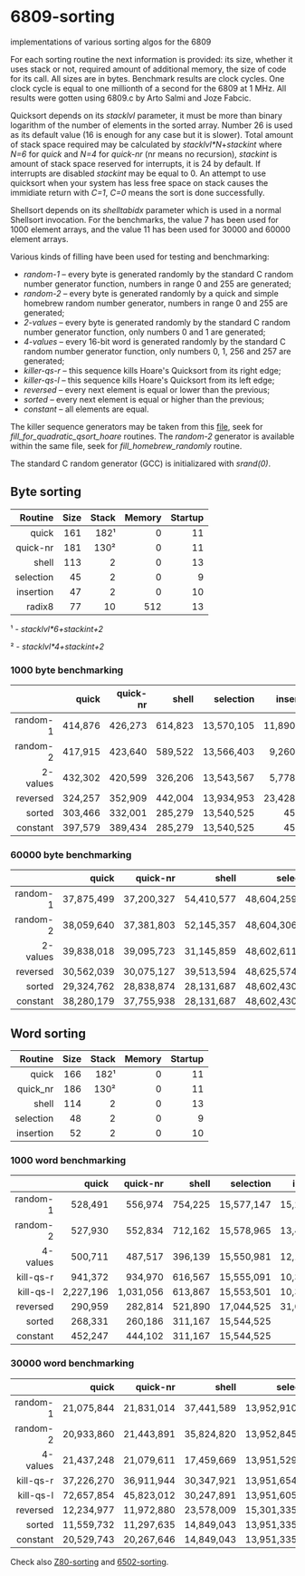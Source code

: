 # 6809-sorting
implementations of various sorting algos for the 6809

For each sorting routine the next information is provided:  its size, whether it uses stack or not, required amount of additional memory, the size of code for its call.  All sizes are in bytes.  Benchmark results are clock cycles.  One clock cycle is equal to one millionth of a second for the 6809 at 1 MHz.  All results were gotten using 6809.c by Arto Salmi and Joze Fabcic.

Quicksort depends on its *stacklvl* parameter, it must be more than binary logarithm of the number of elements in the sorted array.  Number 26 is used as its default value (16 is enough for any case but it is slower).  Total amount of stack space required may be calculated by *stacklvl\*N*+*stackint* where *N=6* for *quick* and *N=4* for *quick-nr* (nr means no recursion), *stackint* is amount of stack space reserved for interrupts, it is 24 by default.  If interrupts are disabled *stackint* may be equal to 0.  An attempt to use quicksort when your system has less free space on stack causes the immidiate return with *C=1*, *C=0* means the sort is done successfully.

Shellsort depends on its *shelltabidx* parameter which is used in a normal Shellsort invocation.  For the benchmarks, the value 7 has been used for 1000 element arrays, and the value 11 has been used for 30000 and 60000 element arrays.

Various kinds of filling have been used for testing and benchmarking:
  * *random-1* &ndash; every byte is generated randomly by the standard C random number generator function, numbers in range 0 and 255 are generated;
  * *random-2* &ndash; every byte is generated randomly by a quick and simple homebrew random number generator, numbers in range 0 and 255 are generated;
  * *2-values* &ndash; every byte is generated randomly by the standard C random number generator function, only numbers 0 and 1 are generated;
  * *4-values* &ndash; every 16-bit word is generated randomly by the standard C random number generator function, only numbers 0, 1, 256 and 257 are generated;
  * *killer-qs-r* &ndash; this sequence kills Hoare's Quicksort from its right edge;
  * *killer-qs-l* &ndash; this sequence kills Hoare's Quicksort from its left edge;
  * *reversed* &ndash; every next element is equal or lower than the previous;
  * *sorted* &ndash; every next element is equal or higher than the previous;
  * *constant* &ndash; all elements are equal.

The killer sequence generators may be taken from this [file](https://github.com/litwr2/research-of-sorting/blob/master/fillings.cpp), seek for *fill_for_quadratic_qsort_hoare* routines.  The *random-2* generator is available within the same file, seek for *fill_homebrew_randomly* routine.

The standard C random generator (GCC) is initializared with *srand(0)*.

## Byte sorting

Routine  | Size | Stack | Memory | Startup
--------:|-----:|------:|-------:|-------:
quick    |  161 |   182¹|      0 |      11
quick-nr |  181 |   130²|      0 |      11
shell    |  113 |     2 |      0 |      13
selection|   45 |     2 |      0 |       9
insertion|   47 |     2 |      0 |      10
radix8   |   77 |    10 |    512 |      13

¹ - *stacklvl\*6+stackint+2*

² - *stacklvl\*4+stackint+2*

### 1000 byte benchmarking

  &nbsp; |    quick | quick-nr|   shell |  selection |  insertion | radix8
--------:|---------:|--------:|--------:|-----------:|-----------:|-------:
random-1 |  414,876 | 426,273 | 614,823 | 13,570,105 | 11,890,464 |  81,557
random-2 |  417,915 | 423,640 | 589,522 | 13,566,403 |  9,260,526 |  81,557
2-values |  432,302 | 420,599 | 326,206 | 13,543,567 |  5,778,896 |  81,581
reversed |  324,257 | 352,909 | 442,004 | 13,934,953 | 23,428,030 |  81,557
sorted   |  303,466 | 332,001 | 285,279 | 13,540,525 |     45,001 |  81,557
constant |  397,579 | 389,434 | 285,279 | 13,540,525 |     45,001 |  81,593

### 60000 byte benchmarking

  &nbsp; |    quick | quick-nr |    shell |    selection |     insertion |  radix8 
--------:|---------:|---------:|---------:|-------------:|--------------:|--------:
random-1 |37,875,499|37,200,327|54,410,577|48,604,259,341| 42,120,340,195|4,329,785
random-2 |38,059,640|37,381,803|52,145,357|48,604,306,471| 42,068,605,691|4,330,745
2-values |39,838,018|39,095,723|31,145,859|48,602,611,093| 21,058,278,682|4,332,353
reversed |30,562,039|30,075,127|39,513,594|48,625,574,707| 84,270,682,710|4,329,785
sorted   |29,324,762|28,838,874|28,131,687|48,602,430,025|      2,700,001|4,329,785
constant |38,280,179|37,755,938|28,131,687|48,602,430,025|      2,700,001|4,332,365

## Word sorting

Routine  | Size | Stack | Memory | Startup
--------:|-----:|------:|-------:|-------:
quick    |  166 |   182¹|      0 |      11
quick_nr |  186 |   130²|      0 |      11
shell    |  114 |     2 |      0 |      13
selection|   48 |     2 |      0 |       9
insertion|   52 |     2 |      0 |      10

### 1000 word benchmarking

  &nbsp; |   quick | quick-nr|   shell | selection | insertion 
--------:|--------:|--------:|--------:|----------:|----------:
random-1 |  528,491|  556,974|  754,225| 15,577,147| 15,266,405
random-2 |  527,930|  552,834|  712,162| 15,578,965| 13,499,185
4-values |  500,711|  487,517|  396,139| 15,550,981| 12,149,599
kill-qs-r|  941,372|  934,970|  616,567| 15,555,091| 10,386,242
kill-qs-l|2,227,196|1,031,056|  613,867| 15,553,501| 10,386,103
reversed |  290,959|  282,814|  521,890| 17,044,525| 31,003,012
sorted   |  268,331|  260,186|  311,167| 15,544,525|     48,997
constant |  452,247|  444,102|  311,167| 15,544,525|     48,997

### 30000 word benchmarking

  &nbsp; |     quick |  quick-nr |    shell |    selection |    insertion 
--------:|----------:|----------:|---------:|-------------:|-------------:
random-1 | 21,075,844| 21,831,014|37,441,589|13,952,910,949|13,964,986,018
random-2 | 20,933,860| 21,443,891|35,824,820|13,952,845,117|13,937,815,243
4-values | 21,437,248| 21,079,611|17,459,669|13,951,529,755|10,599,299,071
kill-qs-r| 37,226,270| 36,911,944|30,347,921|13,951,654,177| 9,301,524,790
kill-qs-l| 72,657,854| 45,823,012|30,247,891|13,951,605,001| 9,301,524,651
reversed | 12,234,977| 11,972,880|23,578,009|15,301,335,025|27,900,090,012
sorted   | 11,559,732| 11,297,635|14,849,043|13,951,335,025|     1,469,997
constant | 20,529,743| 20,267,646|14,849,043|13,951,335,025|     1,469,997

Check also [Z80-sorting](https://github.com/litwr2/Z80-sorting) and [6502-sorting](https://github.com/litwr2/6502-sorting).
